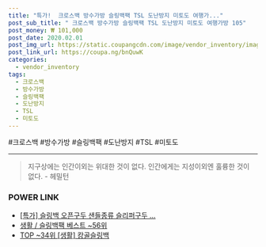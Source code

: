 ```yaml
--- 
title: "특가!  크로스백 방수가방 슬링백팩 TSL 도난방지 미토도 여행가..." 
post_sub_title: " 크로스백 방수가방 슬링백팩 TSL 도난방지 미토도 여행가방 105" 
post_money: ₩ 101,000 
post_date: 2020.02.01 
post_img_url: https://static.coupangcdn.com/image/vendor_inventory/images/2017/10/23/20/5/ea58c55b-3fcf-439b-a1db-d3a4552fd0b8.jpg 
post_link_url: https://coupa.ng/bnQuwK 
categories: 
  - vendor_inventory 
tags: 
  - 크로스백 
  - 방수가방 
  - 슬링백팩 
  - 도난방지 
  - TSL 
  - 미토도 
--- 
```

  #크로스백 #방수가방 #슬링백팩 #도난방지 #TSL #미토도 
<hr> 

> 지구상에는 인간이외는 위대한 것이 없다. 인간에게는 지성이외엔 훌륭한 것이 없다. - 헤밀턴 


### POWER LINK

* <a href="https://blog.naver.com/sakai111/221790605342" target="_blank">[특가] 슬링백 오픈구두 샌들종류 슬리퍼구두 ...</a>
* <a href="https://blog.naver.com/santokki14/221792183304" target="_blank">생활 / 슬링백팩 베스트 ~56위</a>
* <a href="https://blog.naver.com/fasyy4321/221782524626" target="_blank"> TOP ~34위 [생활] 캉골슬링백</a>
